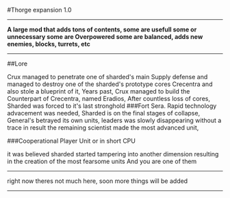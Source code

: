 #Thorge expansion 1.0

***
**A large mod that adds tons of contents, some are usefull some or unnecessary
some are Overpowered some are balanced, adds new enemies, blocks, turrets, etc**
***
##Lore

Crux managed to penetrate one of sharded's main Supply defense and managed to destroy
one of the sharded's prototype cores Crecentra and also stole a blueprint of it,
Years past, Crux managed to build the Counterpart of Crecentra, named Eradios, After countless loss of cores, Sharded was forced to it's last stronghold
###Fort Sera.
Rapid technology advacement was needed, Sharded is on the final stages of collapse, General's betrayed its own units, leaders was slowly disappearing without a trace
in result the remaining scientist made the most advanced unit,


###Cooperational Player Unit or in short CPU

it was believed sharded started tampering into another dimension resulting in the creation of the most fearsome units
And you are one of them

***

right now theres not much here, soon more things will be added
***
